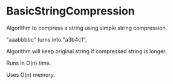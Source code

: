 # BasicStringCompression
Algorithm to compress a string using simple string compression.

"aaabbbbc" turns into "a3b4c1".

Algorithm will keep original string if compressed string is longer.

Runs in O(n) time.

Uses O(n) memory.
